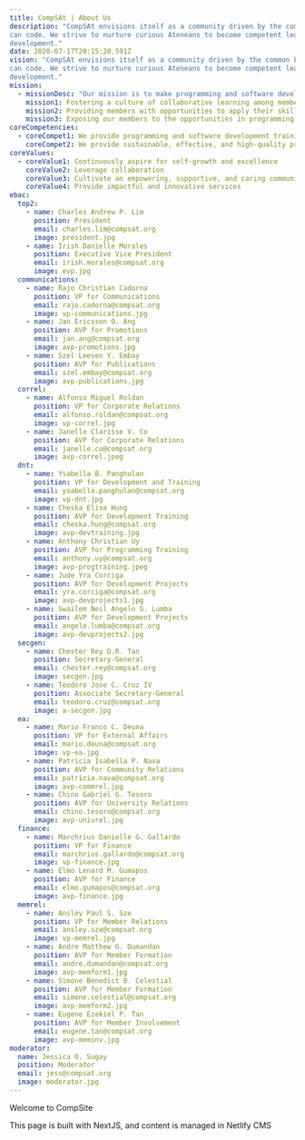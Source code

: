 ```yaml
---
title: CompSAt | About Us
description: "CompSAt envisions itself as a community driven by the common belief that anyone
can code. We strive to nurture curious Ateneans to become competent leaders in software
development."
date: 2020-07-17T20:15:20.591Z
vision: "CompSAt envisions itself as a community driven by the common belief that anyone
can code. We strive to nurture curious Ateneans to become competent leaders in software
development."
mission:
  - missionDesc: "Our mission is to make programming and software development accessible to anyone by:"
    mission1: Fostering a culture of collaborative learning among members through tutorials, workshops, talks, and other initiatives
    mission2: Providing members with opportunities to apply their skills and grow as leaders through events and development projects
    mission3: Exposing our members to the opportunities in programming and development that contribute to expanding their network
coreCompetencies:
  - coreCompet1: We provide programming and software development training that caters to both the interests of the members and meets the demands of the industry through workshops, mentorship programs, and the like.
    coreCompet2: We provide sustainable, effective, and high-quality programming and software development services for students, as well as commercial and non-profit organizations based within and outside the Ateneo community.
coreValues:
  - coreValue1: Continuously aspire for self-growth and excellence
    coreValue2: Leverage collaboration
    coreValue3: Cultivate an empowering, supportive, and caring community
    coreValue4: Provide impactful and innovative services
ebac:
  top2:
    - name: Charles Andrew P. Lim
      position: President
      email: charles.lim@compsat.org
      image: president.jpg
    - name: Irish Danielle Morales
      position: Executive Vice President
      email: irish.morales@compsat.org
      image: evp.jpg
  communications:
    - name: Rajo Christian Cadorna
      position: VP for Communications
      email: rajo.cadorna@compsat.org
      image: vp-communications.jpg
    - name: Jan Ericsson O. Ang
      position: AVP for Promotions
      email: jan.ang@compsat.org
      image: avp-promotions.jpg
    - name: Szel Leeven Y. Embay
      position: AVP for Publications
      email: szel.embay@compsat.org
      image: avp-publications.jpg
  correl:
    - name: Alfonso Miguel Roldan
      position: VP for Corporate Relations
      email: alfonso.roldan@compsat.org
      image: vp-correl.jpg
    - name: Janelle Clarisse V. Co
      position: AVP for Corporate Relations
      email: janelle.co@compsat.org
      image: avp-correl.jpeg
  dnt:
    - name: Ysabella B. Panghulan
      position: VP for Development and Training
      email: ysabella.panghulan@compsat.org
      image: vp-dnt.jpg
    - name: Cheska Elise Hung
      position: AVP for Development Training
      email: cheska.hung@compsat.org
      image: avp-devtraining.jpg
    - name: Anthony Christian Uy
      position: AVP for Programming Training
      email: anthony.uy@compsat.org
      image: avp-progtraining.jpeg
    - name: Jude Yra Corciga
      position: AVP for Development Projects
      email: yra.corciga@compsat.org
      image: avp-devprojects1.jpg
    - name: Swailem Neil Angelo G. Lumba
      position: AVP for Development Projects
      email: angelo.lumba@compsat.org
      image: avp-devprojects2.jpg
  secgen:
    - name: Chester Rey D.R. Tan
      position: Secretary-General
      email: chester.rey@compsat.org
      image: secgen.jpg
    - name: Teodoro Jose C. Cruz IV
      position: Associate Secretary-General
      email: teodoro.cruz@compsat.org
      image: a-secgen.jpg
  ea:
    - name: Mario Franco C. Deuna
      position: VP for External Affairs
      email: mario.deuna@compsat.org
      image: vp-ea.jpg
    - name: Patricia Isabella P. Nava
      position: AVP for Community Relations
      email: patricia.nava@compsat.org
      image: avp-commrel.jpg
    - name: Chino Gabriel G. Tesoro
      position: AVP for University Relations
      email: chino.tesoro@compsat.org
      image: avp-univrel.jpg
  finance:
    - name: Marchrius Danielle G. Gallardo
      position: VP for Finance
      email: marchrius.gallardo@compsat.org
      image: vp-finance.jpg
    - name: Elmo Lenard M. Gumapos
      position: AVP for Finance
      email: elmo.gumapos@compsat.org
      image: avp-finance.jpg
  memrel:
    - name: Ansley Paul S. Sze
      position: VP for Member Relations
      email: ansley.sze@compsat.org
      image: vp-memrel.jpg
    - name: Andre Matthew G. Dumandan
      position: AVP for Member Formation
      email: andre.dumandan@compsat.org
      image: avp-memform1.jpg
    - name: Simone Benedict B. Celestial
      position: AVP for Member Formation
      email: simone.celestial@compsat.org
      image: avp-memform2.jpg
    - name: Eugene Ezekiel P. Tan
      position: AVP for Member Involvement
      email: eugene.tan@compsat.org
      image: avp-meminv.jpg
moderator:
  name: Jessica O. Sugay
  position: Moderator
  email: jess@compsat.org
  image: moderator.jpg
---
```


Welcome to CompSite

This page is built with NextJS, and content is managed in Netlify CMS
